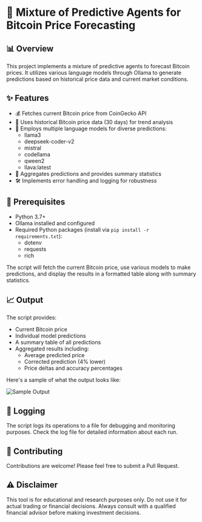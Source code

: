 # 🔮 Mixture of Predictive Agents for Bitcoin Price Forecasting

## 📊 Overview

This project implements a mixture of predictive agents to forecast Bitcoin prices. It utilizes various language models through Ollama to generate predictions based on historical price data and current market conditions.

## ✨ Features

- 💰 Fetches current Bitcoin price from CoinGecko API
- 📅 Uses historical Bitcoin price data (30 days) for trend analysis
- 🤖 Employs multiple language models for diverse predictions:
  - llama3
  - deepseek-coder-v2
  - mistral
  - codellama
  - qween2
  - llava:latest
- 🧮 Aggregates predictions and provides summary statistics
- 🛠️ Implements error handling and logging for robustness

## 🚀 Prerequisites

- Python 3.7+
- Ollama installed and configured
- Required Python packages (install via `pip install -r requirements.txt`):
  - dotenv
  - requests
  - rich

The script will fetch the current Bitcoin price, use various models to make predictions, and display the results in a formatted table along with summary statistics.

## 📈 Output

The script provides:
- Current Bitcoin price
- Individual model predictions
- A summary table of all predictions
- Aggregated results including:
  - Average predicted price
  - Corrected prediction (4% lower)
  - Price deltas and accuracy percentages

Here's a sample of what the output looks like:

![Sample Output](output.png)

## 📝 Logging

The script logs its operations to a file for debugging and monitoring purposes. Check the log file for detailed information about each run.

## 🤝 Contributing

Contributions are welcome! Please feel free to submit a Pull Request.

## ⚠️ Disclaimer

This tool is for educational and research purposes only. Do not use it for actual trading or financial decisions. Always consult with a qualified financial advisor before making investment decisions.
